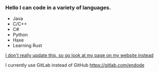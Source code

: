 ### Hello I can code in a variety of languages.
 - Java
 - C/C++
 - C#
 - Python
 - Haxe
 - Learning Rust

[I don't really update this, so go look at my page on my website instead](https://vekwrite.gitlab.io/endode/endode.html)
 
 I currently use GitLab instead of GitHub https://gitlab.com/endode

